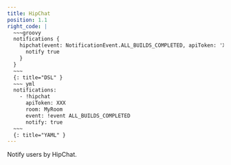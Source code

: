```yaml
---
title: HipChat
position: 1.1
right_code: |
  ~~~groovy
  notifications {
    hipchat(event: NotificationEvent.ALL_BUILDS_COMPLETED, apiToken: 'XXX', room: 'MyRoom') {
      notify true
    }
  }
  ~~~
  {: title="DSL" }
  ~~~ yml
  notifications:
    - !hipchat
      apiToken: XXX
      room: MyRoom
      event: !event ALL_BUILDS_COMPLETED
      notify: true
  ~~~
  {: title="YAML" }
---
```

Notify users by HipChat.